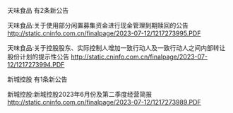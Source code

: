 天味食品 有2条新公告 

天味食品:关于使用部分闲置募集资金进行现金管理到期赎回的公告 http://static.cninfo.com.cn/finalpage/2023-07-12/1217273995.PDF 

天味食品:关于控股股东、实际控制人增加一致行动人及一致行动人之间内部转让股份计划的提示性公告 http://static.cninfo.com.cn/finalpage/2023-07-12/1217273994.PDF 

新城控股 有1条新公告 

新城控股:新城控股2023年6月份及第二季度经营简报 http://static.cninfo.com.cn/finalpage/2023-07-12/1217273989.PDF 

